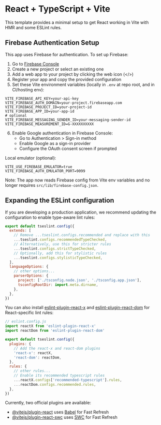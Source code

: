 

# React + TypeScript + Vite

This template provides a minimal setup to get React working in Vite with HMR and some ESLint rules.

## Firebase Authentication Setup

This app uses Firebase for authentication. To set up Firebase:

1. Go to [Firebase Console](https://console.firebase.google.com/)
2. Create a new project or select an existing one
3. Add a web app to your project by clicking the web icon (</>)
4. Register your app and copy the provided configuration
5. Set these Vite environment variables (locally in `.env` at repo root, and in CI/hosting env):

```
VITE_FIREBASE_API_KEY=your-api-key
VITE_FIREBASE_AUTH_DOMAIN=your-project.firebaseapp.com
VITE_FIREBASE_PROJECT_ID=your-project-id
VITE_FIREBASE_APP_ID=your-app-id
# optional
VITE_FIREBASE_MESSAGING_SENDER_ID=your-messaging-sender-id
VITE_FIREBASE_MEASUREMENT_ID=G-XXXXXXXXXX
```

6. Enable Google authentication in Firebase Console:
   - Go to Authentication > Sign-in method
   - Enable Google as a sign-in provider
   - Configure the OAuth consent screen if prompted

Local emulator (optional):

```
VITE_USE_FIREBASE_EMULATOR=true
VITE_FIREBASE_AUTH_EMULATOR_PORT=9099
```

Note: The app now reads Firebase config from Vite env variables and no longer requires `src/lib/firebase-config.json`.

## Expanding the ESLint configuration

If you are developing a production application, we recommend updating the configuration to enable type-aware lint rules:

```js
export default tseslint.config({
  extends: [
    // Remove ...tseslint.configs.recommended and replace with this
    ...tseslint.configs.recommendedTypeChecked,
    // Alternatively, use this for stricter rules
    ...tseslint.configs.strictTypeChecked,
    // Optionally, add this for stylistic rules
    ...tseslint.configs.stylisticTypeChecked,
  ],
  languageOptions: {
    // other options...
    parserOptions: {
      project: ['./tsconfig.node.json', './tsconfig.app.json'],
      tsconfigRootDir: import.meta.dirname,
    },
  },
})
```

You can also install [eslint-plugin-react-x](https://github.com/Rel1cx/eslint-react/tree/main/packages/plugins/eslint-plugin-react-x) and [eslint-plugin-react-dom](https://github.com/Rel1cx/eslint-react/tree/main/packages/plugins/eslint-plugin-react-dom) for React-specific lint rules:

```js
// eslint.config.js
import reactX from 'eslint-plugin-react-x'
import reactDom from 'eslint-plugin-react-dom'

export default tseslint.config({
  plugins: {
    // Add the react-x and react-dom plugins
    'react-x': reactX,
    'react-dom': reactDom,
  },
  rules: {
    // other rules...
    // Enable its recommended typescript rules
    ...reactX.configs['recommended-typescript'].rules,
    ...reactDom.configs.recommended.rules,
  },
})
```

Currently, two official plugins are available:

- [@vitejs/plugin-react](https://github.com/vitejs/vite-plugin-react/blob/main/packages/plugin-react) uses [Babel](https://babeljs.io/) for Fast Refresh
- [@vitejs/plugin-react-swc](https://github.com/vitejs/vite-plugin-react/blob/main/packages/plugin-react-swc) uses [SWC](https://swc.rs/) for Fast Refresh
